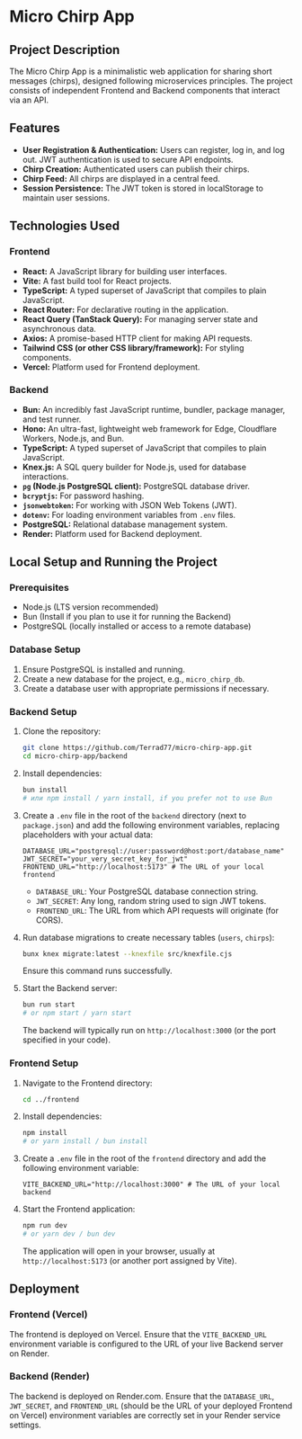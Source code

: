 # Micro Chirp App

## Project Description

The Micro Chirp App is a minimalistic web application for sharing short messages (chirps), designed following microservices principles. The project consists of independent Frontend and Backend components that interact via an API.

## Features

- **User Registration & Authentication:** Users can register, log in, and log out. JWT authentication is used to secure API endpoints.
- **Chirp Creation:** Authenticated users can publish their chirps.
- **Chirp Feed:** All chirps are displayed in a central feed.
- **Session Persistence:** The JWT token is stored in localStorage to maintain user sessions.

## Technologies Used

### Frontend

- **React:** A JavaScript library for building user interfaces.
- **Vite:** A fast build tool for React projects.
- **TypeScript:** A typed superset of JavaScript that compiles to plain JavaScript.
- **React Router:** For declarative routing in the application.
- **React Query (TanStack Query):** For managing server state and asynchronous data.
- **Axios:** A promise-based HTTP client for making API requests.
- **Tailwind CSS (or other CSS library/framework):** For styling components.
- **Vercel:** Platform used for Frontend deployment.

### Backend

- **Bun:** An incredibly fast JavaScript runtime, bundler, package manager, and test runner.
- **Hono:** An ultra-fast, lightweight web framework for Edge, Cloudflare Workers, Node.js, and Bun.
- **TypeScript:** A typed superset of JavaScript that compiles to plain JavaScript.
- **Knex.js:** A SQL query builder for Node.js, used for database interactions.
- **`pg` (Node.js PostgreSQL client):** PostgreSQL database driver.
- **`bcryptjs`:** For password hashing.
- **`jsonwebtoken`:** For working with JSON Web Tokens (JWT).
- **`dotenv`:** For loading environment variables from `.env` files.
- **PostgreSQL:** Relational database management system.
- **Render:** Platform used for Backend deployment.

## Local Setup and Running the Project

### Prerequisites

- Node.js (LTS version recommended)
- Bun (Install if you plan to use it for running the Backend)
- PostgreSQL (locally installed or access to a remote database)

### Database Setup

1.  Ensure PostgreSQL is installed and running.
2.  Create a new database for the project, e.g., `micro_chirp_db`.
3.  Create a database user with appropriate permissions if necessary.

### Backend Setup

1.  Clone the repository:

    ```bash
    git clone https://github.com/Terrad77/micro-chirp-app.git
    cd micro-chirp-app/backend
    ```

2.  Install dependencies:

    ```bash
    bun install
    # или npm install / yarn install, if you prefer not to use Bun
    ```

3.  Create a `.env` file in the root of the `backend` directory (next to `package.json`) and add the following environment variables, replacing placeholders with your actual data:

    ```env
    DATABASE_URL="postgresql://user:password@host:port/database_name"
    JWT_SECRET="your_very_secret_key_for_jwt"
    FRONTEND_URL="http://localhost:5173" # The URL of your local frontend
    ```

    - `DATABASE_URL`: Your PostgreSQL database connection string.
    - `JWT_SECRET`: Any long, random string used to sign JWT tokens.
    - `FRONTEND_URL`: The URL from which API requests will originate (for CORS).

4.  Run database migrations to create necessary tables (`users`, `chirps`):

    ```bash
    bunx knex migrate:latest --knexfile src/knexfile.cjs
    ```

    Ensure this command runs successfully.

5.  Start the Backend server:

    ```bash
    bun run start
    # or npm start / yarn start
    ```

    The backend will typically run on `http://localhost:3000` (or the port specified in your code).

### Frontend Setup

1.  Navigate to the Frontend directory:

    ```bash
    cd ../frontend
    ```

2.  Install dependencies:

    ```bash
    npm install
    # or yarn install / bun install
    ```

3.  Create a `.env` file in the root of the `frontend` directory and add the following environment variable:

    ```env
    VITE_BACKEND_URL="http://localhost:3000" # The URL of your local backend
    ```

4.  Start the Frontend application:

    ```bash
    npm run dev
    # or yarn dev / bun dev
    ```

    The application will open in your browser, usually at `http://localhost:5173` (or another port assigned by Vite).

## Deployment

### Frontend (Vercel)

The frontend is deployed on Vercel. Ensure that the `VITE_BACKEND_URL` environment variable is configured to the URL of your live Backend server on Render.

### Backend (Render)

The backend is deployed on Render.com. Ensure that the `DATABASE_URL`, `JWT_SECRET`, and `FRONTEND_URL` (should be the URL of your deployed Frontend on Vercel) environment variables are correctly set in your Render service settings.
